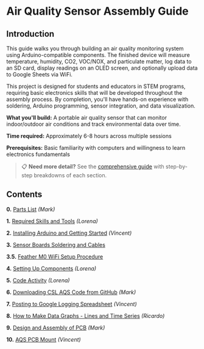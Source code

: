 # Air Quality Sensor Assembly Guide

## Introduction

This guide walks you through building an air quality monitoring system using Arduino-compatible components. The finished device will measure temperature, humidity, CO2, VOC/NOX, and particulate matter, log data to an SD card, display readings on an OLED screen, and optionally upload data to Google Sheets via WiFi.

This project is designed for students and educators in STEM programs, requiring basic electronics skills that will be developed throughout the assembly process. By completion, you'll have hands-on experience with soldering, Arduino programming, sensor integration, and data visualization.

**What you'll build:** A portable air quality sensor that can monitor indoor/outdoor air conditions and track environmental data over time.

**Time required:** Approximately 6-8 hours across multiple sessions

**Prerequisites:** Basic familiarity with computers and willingness to learn electronics fundamentals

> 📋 **Need more detail?** See the [comprehensive guide](README-DETAILED.md) with step-by-step breakdowns of each section.

## Contents

**0.** [Parts List](Contents/Parts-List.md) *(Mark)*

**1.** [Required Skills and Tools](Contents/1.%20Required-Skills-and-Tools.md) *(Lorena)*

**2.** [Installing Arduino and Getting Started](Contents/2.%20Installing-Arduino-and-Getting-Started-2.3.6.md) *(Vincent)*

**3.** [Sensor Boards Soldering and Cables](Contents/3.%20Soldering-Pins-and-Headers-on-Boards.md)

**3.5.** [Feather M0 WiFi Setup Procedure](Contents/3.5%20Feather-M0-WiFi-Setup-Procedure.md)

**4.** [Setting Up Components](Contents/4%20Breadboard-Assembly-and-Component-Code-Testing.md) *(Lorena)*

**5.** [Code Activity](Contents/5.%20Code-Activity.md) *(Lorena)*

**6.** [Downloading CSL AQS Code from GitHub](Contents/6.%20Downloading-CSL-AQS-Code-from-GitHub.md) *(Mark)*

**7.** [Posting to Google Logging Spreadsheet](Contents/7.%20Posting-to-Google-Logging-Spreadsheet.md) *(Vincent)*

**8.** [How to Make Data Graphs - Lines and Time Series](Contents/8.%20How-to-Make-Data-Graphs-Lines-and-Time-Series.md) *(Ricardo)*

**9.** [Design and Assembly of PCB](Contents/9.%20Design-and-Assembly-of-PCB.md) *(Mark)*

**10.** [AQS PCB Mount](Contents/10.%20AQS-PCB-Mount.md) *(Vincent)*

<!-- Internal Notes:
-make doc headers smaller
-gray pages on docs
-make 3d printed or wood chunk for trimming
-JST cables for pcb sen5 is different sequential order than breadboard connector
-add screw and jst cable to parts list
-new fritzing with jst ordering
-update markdown on github readme page & links to docs
-kendra compile docs as is 

Readme Extras:
-Cable making
-->
